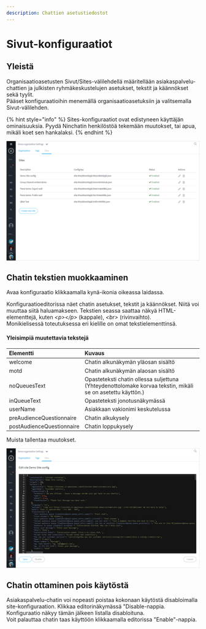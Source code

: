 ```yaml
---
description: Chattien asetustiedostot
---
```


# Sivut-konfiguraatiot

## Yleistä <a id="yleista"></a>

Organisaatioasetusten Sivut/Sites-välilehdellä määritellään asiakaspalvelu-chattien ja julkisten ryhmäkeskustelujen asetukset, tekstit ja käännökset sekä tyylit.  
Pääset konfiguraatioihin menemällä organisaatioasetuksiin ja valitsemalla Sivut-välilehden.

{% hint style="info" %}
Sites-konfiguraatiot ovat edistyneen käyttäjän ominaisuuksia. Pyydä Ninchatin henkilöstöä tekemään muutokset, tai apua, mikäli koet sen hankalaksi.
{% endhint %}

![](../.gitbook/assets/organization-sites.png)

## Chatin tekstien muokkaaminen

Avaa konfiguraatio klikkaamalla kynä-ikonia oikeassa laidassa.

Konfiguraatioeditorissa näet chatin asetukset, tekstit ja käännökset. Niitä voi muuttaa siitä haluamakseen. Tekstien seassa saattaa näkyä HTML-elementtejä, kuten _&lt;p&gt;&lt;/p&gt;_ \(kappale\), _&lt;br&gt;_ \(rivinvaihto\).  
Monikielisessä toteutuksessa eri kielille on omat tekstielementtinsä.

#### Yleisimpiä muutettavia tekstejä

| Elementti | Kuvaus |
| :--- | :--- |
| welcome | Chatin alkunäkymän yläosan sisältö |
| motd | Chatin alkunäkymän alaosan sisältö |
| noQueuesText | Opasteteksti chatin ollessa suljettuna \(Yhteydenottolomake korvaa tekstin, mikäli se on asetettu käyttön.\) |
| inQueueText | Opasteteksti jonotusnäkymässä |
| userName | Asiakkaan vakionimi keskutelussa |
| preAudienceQuestionnaire | Chatin alkukysely |
| postAudienceQuestionnaire | Chatin loppukysely |

Muista tallentaa muutokset.

![](../.gitbook/assets/organization-sites-1.png)

## Chatin ottaminen pois käytöstä <a id="chatin-ottaminen-pois-kaeytosta"></a>

Asiakaspalvelu-chatin voi nopeasti poistaa kokonaan käytöstä disabloimalla site-konfiguraation. Klikkaa editorinäkymässä "Disable-nappia. Konfiguraatio näkyy tämän jälkeen listalla disabloituna.  
Voit palauttaa chatin taas käyttöön klikkaamalla editorissa "Enable"-nappia.

